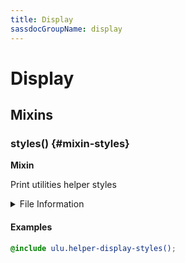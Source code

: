 ```yaml
---
title: Display
sassdocGroupName: display
---
```



# Display

<div class="type-large">



</div>



## Mixins




<div class="sassdoc-item-header">

###  styles() {#mixin-styles}

  <div class="sassdoc-item-header__labels">
    <span class="tag tag--primary"><strong>Mixin</strong></span>
  </div>

</div>

  

Print utilities helper styles
    
    


<details>
  <summary>File Information</summary>
  
- **File:** _display.scss
- **Group:** display
- **Type:** mixin
- **Lines (comments):** 14-16
- **Lines (code):** 18-73

</details>

    

#### Examples

      


``` scss
@include ulu.helper-display-styles();
```
  

      
  
  